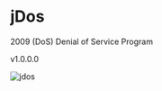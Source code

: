 # jDos
2009 (DoS) Denial of Service Program 

v1.0.0.0

![jdos](https://cloud.githubusercontent.com/assets/8336385/20858860/93313746-b903-11e6-819c-4d00f9cb2837.JPG)

